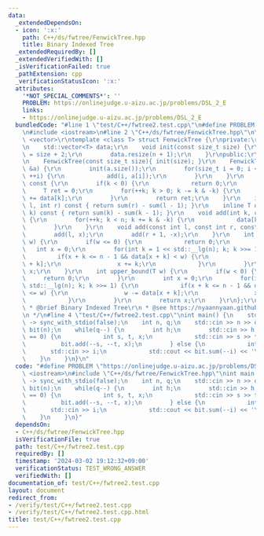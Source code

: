 ```yaml
---
data:
  _extendedDependsOn:
  - icon: ':x:'
    path: C++/ds/fwtree/FenwickTree.hpp
    title: Binary Indexed Tree
  _extendedRequiredBy: []
  _extendedVerifiedWith: []
  _isVerificationFailed: true
  _pathExtension: cpp
  _verificationStatusIcon: ':x:'
  attributes:
    '*NOT_SPECIAL_COMMENTS*': ''
    PROBLEM: https://onlinejudge.u-aizu.ac.jp/problems/DSL_2_E
    links:
    - https://onlinejudge.u-aizu.ac.jp/problems/DSL_2_E
  bundledCode: "#line 1 \"test/C++/fwtree2.test.cpp\"\n#define PROBLEM \"https://onlinejudge.u-aizu.ac.jp/problems/DSL_2_E\"\
    \n#include <iostream>\n#line 2 \"C++/ds/fwtree/FenwickTree.hpp\"\n\r\n#include\
    \ <vector>\r\ntemplate <class T> struct FenwickTree {\r\nprivate:\r\n    int n;\r\
    \n    std::vector<T> data;\r\n    void init(const size_t size) {\r\n        n\
    \ = size + 2;\r\n        data.resize(n + 1);\r\n    }\r\npublic:\r\n    FenwickTree(){}\r\
    \n    FenwickTree(const size_t size){ init(size); }\r\n    FenwickTree(const std::vector<T>\
    \ &a) {\r\n        init(a.size());\r\n        for(size_t i = 0; i < a.size();\
    \ ++i) {\r\n            add(i, a[i]);\r\n        }\r\n    }\r\n    T sum(int k)\
    \ const {\r\n        if(k < 0) {\r\n            return 0;\r\n        }\r\n   \
    \     T ret = 0;\r\n        for(++k; k > 0; k -= k & -k) {\r\n            ret\
    \ += data[k];\r\n        }\r\n        return ret;\r\n    }\r\n    inline T sum(int\
    \ l, int r) const { return sum(r) - sum(l - 1); }\r\n    inline T operator[](int\
    \ k) const { return sum(k) - sum(k - 1); }\r\n    void add(int k, const T &x)\
    \ {\r\n        for(++k; k < n; k += k & -k) {\r\n            data[k] += x;\r\n\
    \        }\r\n    }\r\n    void add(const int l, const int r, const T& x) {\r\n\
    \        add(l, x);\r\n        add(r + 1, -x);\r\n    }\r\n    int lower_bound(T\
    \ w) {\r\n        if(w <= 0) {\r\n            return 0;\r\n        }\r\n     \
    \   int x = 0;\r\n        for(int k = 1 << std::__lg(n); k; k >>= 1) {\r\n   \
    \         if(x + k <= n - 1 && data[x + k] < w) {\r\n                w -= data[x\
    \ + k];\r\n                x += k;\r\n            }\r\n        }\r\n        return\
    \ x;\r\n    }\r\n    int upper_bound(T w) {\r\n        if(w < 0) {\r\n       \
    \     return 0;\r\n        }\r\n        int x = 0;\r\n        for(int k = 1 <<\
    \ std::__lg(n); k; k >>= 1) {\r\n            if(x + k <= n - 1 && data[x + k]\
    \ <= w) {\r\n                w -= data[x + k];\r\n                x += k;\r\n\
    \            }\r\n        }\r\n        return x;\r\n    }\r\n};\r\n\r\n/**\r\n\
    \ * @brief Binary Indexed Tree\r\n * @see https://nyaannyaan.github.io/library/data-structure/binary-indexed-tree.hpp\r\
    \n */\n#line 4 \"test/C++/fwtree2.test.cpp\"\nint main() {\n    std::cin.tie(nullptr)\
    \ -> sync_with_stdio(false);\n    int n, q;\n    std::cin >> n >> q;\n    FenwickTree<int64_t>\
    \ bit(n);\n    while(q--) {\n        int h;\n        std::cin >> h;\n        if(h\
    \ == 0) {\n            int s, t, x;\n            std::cin >> s >> t >> x;\n  \
    \          bit.add(--s, --t, x);\n        } else {\n            int i;\n     \
    \       std::cin >> i;\n            std::cout << bit.sum(--i) << '\\n';\n    \
    \    }\n    }\n}\n"
  code: "#define PROBLEM \"https://onlinejudge.u-aizu.ac.jp/problems/DSL_2_E\"\n#include\
    \ <iostream>\n#include \"C++/ds/fwtree/FenwickTree.hpp\"\nint main() {\n    std::cin.tie(nullptr)\
    \ -> sync_with_stdio(false);\n    int n, q;\n    std::cin >> n >> q;\n    FenwickTree<int64_t>\
    \ bit(n);\n    while(q--) {\n        int h;\n        std::cin >> h;\n        if(h\
    \ == 0) {\n            int s, t, x;\n            std::cin >> s >> t >> x;\n  \
    \          bit.add(--s, --t, x);\n        } else {\n            int i;\n     \
    \       std::cin >> i;\n            std::cout << bit.sum(--i) << '\\n';\n    \
    \    }\n    }\n}"
  dependsOn:
  - C++/ds/fwtree/FenwickTree.hpp
  isVerificationFile: true
  path: test/C++/fwtree2.test.cpp
  requiredBy: []
  timestamp: '2024-03-02 19:12:32+09:00'
  verificationStatus: TEST_WRONG_ANSWER
  verifiedWith: []
documentation_of: test/C++/fwtree2.test.cpp
layout: document
redirect_from:
- /verify/test/C++/fwtree2.test.cpp
- /verify/test/C++/fwtree2.test.cpp.html
title: test/C++/fwtree2.test.cpp
---
```

